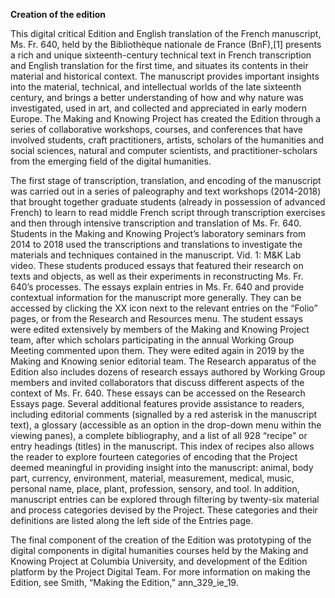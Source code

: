 **Creation of the edition**

This digital critical Edition and English translation of the French
manuscript, Ms. Fr. 640, held by the Bibliothèque nationale de France
(BnF),\[1\] presents a rich and unique sixteenth-century technical text
in French transcription and English translation for the first time, and
situates its contents in their material and historical context. The
manuscript provides important insights into the material, technical, and
intellectual worlds of the late sixteenth century, and brings a better
understanding of how and why nature was investigated, used in art, and
collected and appreciated in early modern Europe. The Making and Knowing
Project has created the Edition through a series of collaborative
workshops, courses, and conferences that have involved students, craft
practitioners, artists, scholars of the humanities and social sciences,
natural and computer scientists, and practitioner-scholars from the
emerging field of the digital humanities.

The first stage of transcription, translation, and encoding of the
manuscript was carried out in a series of paleography and text workshops
(2014-2018) that brought together graduate students (already in
possession of advanced French) to learn to read middle French script
through transcription exercises and then through intensive transcription
and translation of Ms. Fr. 640. Students in the Making and Knowing
Project’s laboratory seminars from 2014 to 2018 used the transcriptions
and translations to investigate the materials and techniques contained
in the manuscript. Vid. 1: M\&K Lab video. These students produced
essays that featured their research on texts and objects, as well as
their experiments in reconstructing Ms. Fr. 640’s processes. The essays
explain entries in Ms. Fr. 640 and provide contextual information for
the manuscript more generally. They can be accessed by clicking the XX
icon next to the relevant entries on the “Folio” pages, or from the
Research and Resources menu. The student essays were edited extensively
by members of the Making and Knowing Project team, after which scholars
participating in the annual Working Group Meeting commented upon them.
They were edited again in 2019 by the Making and Knowing senior
editorial team. The Research apparatus of the Edition also includes
dozens of research essays authored by Working Group members and invited
collaborators that discuss different aspects of the context of Ms. Fr.
640. These essays can be accessed on the Research Essays page. Several
additional features provide assistance to readers, including editorial
comments (signalled by a red asterisk in the manuscript text), a
glossary (accessible as an option in the drop-down menu within the
viewing panes), a complete bibliography, and a list of all 928 “recipe”
or entry headings (titles) in the manuscript. This index of recipes also
allows the reader to explore fourteen categories of encoding that the
Project deemed meaningful in providing insight into the manuscript:
animal, body part, currency, environment, material, measurement,
medical, music, personal name, place, plant, profession, sensory, and
tool. In addition, manuscript entries can be explored through filtering
by twenty-six material and process categories devised by the Project.
These categories and their definitions are listed along the left side of
the Entries page.

The final component of the creation of the Edition was prototyping of
the digital components in digital humanities courses held by the Making
and Knowing Project at Columbia University, and development of the
Edition platform by the Project Digital Team. For more information on
making the Edition, see Smith, “Making the Edition,” ann\_329\_ie\_19.
